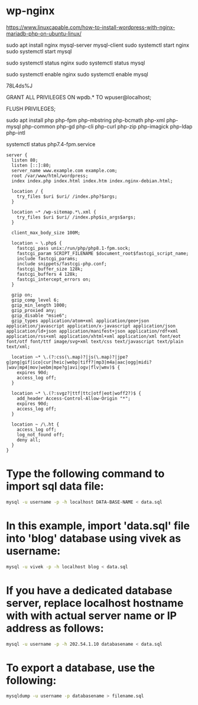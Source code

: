# wp-nginx
https://www.linuxcapable.com/how-to-install-wordpress-with-nginx-mariadb-php-on-ubuntu-linux/

sudo apt install nginx mysql-server mysql-client
sudo systemctl start nginx
sudo systemctl start mysql

sudo systemctl status nginx
sudo systemctl status mysql


sudo systemctl enable nginx
sudo systemctl enable mysql

78L4ds%J


GRANT ALL PRIVILEGES ON wpdb.* TO wpuser@localhost;

FLUSH PRIVILEGES;

sudo apt install php php-fpm php-mbstring php-bcmath php-xml php-mysql php-common php-gd php-cli php-curl php-zip php-imagick php-ldap php-intl

systemctl status php7.4-fpm.service



```nginx
server {
  listen 80;
  listen [::]:80;
  server_name www.example.com example.com;
  root /var/www/html/wordpress;
  index index.php index.html index.htm index.nginx-debian.html;

  location / {
    try_files $uri $uri/ /index.php?$args;
  }

  location ~* /wp-sitemap.*\.xml {
    try_files $uri $uri/ /index.php$is_args$args;
  }

  client_max_body_size 100M;

  location ~ \.php$ {
    fastcgi_pass unix:/run/php/php8.1-fpm.sock;
    fastcgi_param SCRIPT_FILENAME $document_root$fastcgi_script_name;
    include fastcgi_params;
    include snippets/fastcgi-php.conf;
    fastcgi_buffer_size 128k;
    fastcgi_buffers 4 128k;
    fastcgi_intercept_errors on;
  }

  gzip on;
  gzip_comp_level 6;
  gzip_min_length 1000;
  gzip_proxied any;
  gzip_disable "msie6";
  gzip_types application/atom+xml application/geo+json application/javascript application/x-javascript application/json application/ld+json application/manifest+json application/rdf+xml application/rss+xml application/xhtml+xml application/xml font/eot font/otf font/ttf image/svg+xml text/css text/javascript text/plain text/xml;

  location ~* \.(?:css(\.map)?|js(\.map)?|jpe?g|png|gif|ico|cur|heic|webp|tiff?|mp3|m4a|aac|ogg|midi?|wav|mp4|mov|webm|mpe?g|avi|ogv|flv|wmv)$ {
    expires 90d;
    access_log off;
  }

  location ~* \.(?:svgz?|ttf|ttc|otf|eot|woff2?)$ {
    add_header Access-Control-Allow-Origin "*";
    expires 90d;
    access_log off;
  }

  location ~ /\.ht {
    access_log off;
    log_not_found off;
    deny all;
  }
}
```

# Type the following command to import sql data file:
```bash
mysql -u username -p -h localhost DATA-BASE-NAME < data.sql
```

# In this example, import 'data.sql' file into 'blog' database using vivek as username:
```bash
mysql -u vivek -p -h localhost blog < data.sql
```
# If you have a dedicated database server, replace localhost hostname with with actual server name or IP address as follows:
```bash
mysql -u username -p -h 202.54.1.10 databasename < data.sql
```

# To export a database, use the following:
```bash
mysqldump -u username -p databasename > filename.sql
```
